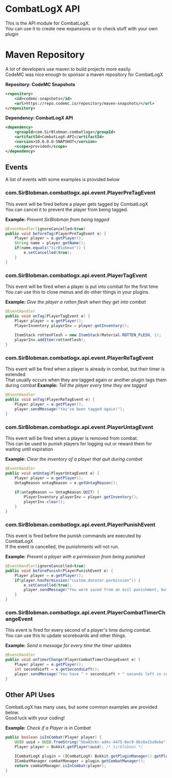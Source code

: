 # CombatLogX API
This is the API module for CombatLogX.   
You can use it to create new expansions or to check stuff with your own plugin

# Maven Repository
A lot of developers use maven to build projects more easily.  
CodeMC was nice enough to sponsor a maven repository for CombatLogX

**Repository: CodeMC Snapshots**
```xml
<repository>
    <id>codemc-snapshots</id>
    <url>https://repo.codemc.io/repository/maven-snapshots/</url>
</repository>
```

**Dependency: CombatLogX API**
```xml
<dependency>
    <groupId>com.SirBlobman.combatlogx</groupId>
    <artifactId>CombatLogX-API</artifactId>
    <version>10.0.0.0-SNAPSHOT</version>
    <scope>provided</scope>
</dependency>
```

## Events
A list of events with some examples is provided below
### com.SirBlobman.combatlogx.api.event.PlayerPreTagEvent
This event will be fired before a player gets tagged by CombatLogX  
You can cancel it to prevent the player from being tagged.  

**Example:** *Prevent SirBlobman from being tagged*
```java
@EventHandler(ignoreCancelled=true)
public void beforeTag(PlayerPreTagEvent e) {
    Player player = e.getPlayer();
    String name = player.getName();
    if(name.equals("SirBlobman")) {
        e.setCancelled(true);
    }
}
```

### com.SirBlobman.combatlogx.api.event.PlayerTagEvent
This event will be fired when a player is put into combat for the first time  
You can use this to close menus and do other things in your plugins.

**Example:** *Give the player a rotten flesh when they get into combat*
```java
@EventHandler
public void onTag(PlayerTagEvent e) {
    Player player = e.getPlayer();
    PlayerInventory playerInv = player.getInventory();
    
    ItemStack rottenFlesh = new ItemStack(Material.ROTTEN_FLESH, 1);
    playerInv.addItem(rottenFlesh);
}
```

### com.SirBlobman.combatlogx.api.event.PlayerReTagEvent
This event will be fired when a player is already in combat, but their timer is extended  
That usually occurs when they are tagged again or another plugin tags them during combat
**Example:** *Tell the player every time they are tagged*
```java
@EventHandler
public void onTag(PlayerReTagEvent e) {
    Player player = e.getPlayer();
    player.sendMessage("You've been tagged again!");
}
```

### com.SirBlobman.combatlogx.api.event.PlayerUntagEvent
This event will be fired when a player is removed from combat.  
This can be used to punish players for logging out or reward them for waiting until expiration

**Example:** *Clear the inventory of a player that quit during combat*
```java
@EventHandler
public void onUntag(PlayerUntagEvent e) {
    Player player = e.getPlayer();
    UntagReason untagReason = e.getUntagReason();
    
    if(untagReason == UntagReason.QUIT) {
        PlayerInventory playerInv = player.getInventory();
        playerInv.clear();
    }
}
```

### com.SirBlobman.combatlogx.api.event.PlayerPunishEvent
This event is fired before the punish commands are executed by CombatLogX  
If the event is cancelled, the punishments will not run.

**Example:** *Prevent a player with a permission from being punished*
```java
@EventHandler(ignoreCancelled=true)
public void beforePunish(PlayerPunishEvent e) {
    Player player = e.getPlayer();
    if(player.hasPermission("custom.donator.permission")) {
        e.setCancelled(true);
        player.sendMessage("You were saved from an evil punishment, but please don't log out during combat.");
    }
}
```

### com.SirBlobman.combatlogx.api.event.PlayerCombatTimerChangeEvent
This event is fired for every second of a player's time during combat.  
You can use this to update scoreboards and other things.

**Example:** *Send a message for every time the timer updates*
```java
@EventHandler
public void onTimerChange(PlayerCombatTimerChangeEvent e) {
    Player player = e.getPlayer();
    int secondsLeft = e.getSecondsLeft();
    player.sendMessage("You have " + secondsLeft + " seconds left in combat.");
}
```

## Other API Uses
CombatLogX has many uses, but some common examples are provided below.  
Good luck with your coding!

**Example:** *Check if a Player is in Combat*
```java
public boolean isInCombat(Player player) {
    UUID uuid = UUID.fromString("5ba03c6c-ad4c-4475-8ec9-8bc8a15a9ebe");
    Player player = Bukkit.getPlayer(uuid); /* SirBlobman */

    ICombatLogX plugin = (ICombatLogX) Bukkit.getPluginManager().getPlugin("CombatLogX"); /* Make sure to check CombatLogX is enabled first */
    ICombatManager combatManager = plugin.getCombatManager();
    return combatManager.isInCombat(player);
}
```